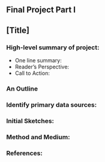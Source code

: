 ## Final Project Part I

## [Title]

### High-level summary of project:
 - One line summary:
 - Reader’s Perspective:
 - Call to Action:

### An Outline

### Identify primary data sources:

### Initial Sketches:

### Method and Medium:

### References:
